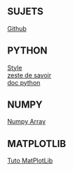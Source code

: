 ## SUJETS
[Github](https://github.com/42-AI/bootcamp_python#module00---basics-1---eleven-commandments)

## PYTHON
[Style](https://peps.python.org/pep-0008/) \
[zeste de savoir](https://zestedesavoir.com/tutoriels/2514/un-zeste-de-python/) \
[doc python](https://docs.python.org/3/)

## NUMPY
[Numpy Array](https://numpy.org/doc/stable/reference/routines.array-creation.html)

## MATPLOTLIB
[Tuto MatPlotLib](https://matplotlib.org/stable/tutorials/images.html#sphx-glr-tutorials-images-py)